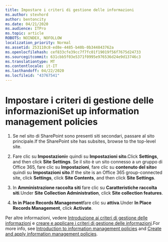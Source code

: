 ```yaml
---
title: Impostare i criteri di gestione delle informazioni
ms.author: stevhord
author: bentoncity
ms.date: 04/21/2020
ms.audience: ITPro
ms.topic: article
ROBOTS: NOINDEX, NOFOLLOW
localization_priority: Normal
ms.assetid: 253110c8-ed8e-4485-b40b-0b344843762a
ms.openlocfilehash: cef833cfe39cc7f7fc01f19019f56f7675d24733
ms.sourcegitcommit: 631cbb5f03e5371f0995e976536d24e9d13746c3
ms.translationtype: MT
ms.contentlocale: it-IT
ms.lasthandoff: 04/22/2020
ms.locfileid: "43767541"
---
```

# <a name="set-up-information-management-policies"></a><span data-ttu-id="19e3e-102">Impostare i criteri di gestione delle informazioni</span><span class="sxs-lookup"><span data-stu-id="19e3e-102">Set up information management policies</span></span>

1. <span data-ttu-id="19e3e-103">Se nel sito di SharePoint sono presenti siti secondari, passare al sito principale.</span><span class="sxs-lookup"><span data-stu-id="19e3e-103">If the SharePoint site has subsites, browse to the top-level site.</span></span>
    
2. <span data-ttu-id="19e3e-104">Fare clic su **Impostazioni**e quindi su **Impostazioni sito**.</span><span class="sxs-lookup"><span data-stu-id="19e3e-104">Click **Settings**, and then click **Site Settings**.</span></span> <span data-ttu-id="19e3e-105">Se il sito è un sito connesso a un gruppo di Office 365, fare clic su **Impostazioni**, fare clic su **contenuto del sito**e quindi su **Impostazioni sito**.</span><span class="sxs-lookup"><span data-stu-id="19e3e-105">If the site is an Office 365 group-connected site, click **Settings**, click **Site Contents**, and then click **Site Settings**.</span></span>
    
3. <span data-ttu-id="19e3e-106">In **Amministrazione raccolta siti** fare clic su **Caratteristiche raccolta siti**.</span><span class="sxs-lookup"><span data-stu-id="19e3e-106">Under **Site Collection Administration**, click **Site collection features**.</span></span>
    
4. <span data-ttu-id="19e3e-107">**In in Place Records Management**fare clic su **attiva**.</span><span class="sxs-lookup"><span data-stu-id="19e3e-107">Under **In Place Records Management**, click **Activate**.</span></span>
    
<span data-ttu-id="19e3e-108">Per altre informazioni, vedere [Introduzione ai criteri di gestione delle informazioni](https://go.microsoft.com/fwlink/?linkid=404239) e [creare e applicare i criteri di gestione delle informazioni](https://go.microsoft.com/fwlink/?linkid=2003916).</span><span class="sxs-lookup"><span data-stu-id="19e3e-108">For more info, see [Introduction to information management policies](https://go.microsoft.com/fwlink/?linkid=404239) and [Create and apply information management policies](https://go.microsoft.com/fwlink/?linkid=2003916).</span></span>
  

